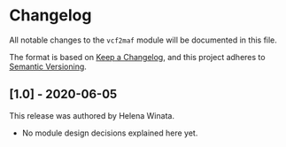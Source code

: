 # Changelog

All notable changes to the `vcf2maf` module will be documented in this file.

The format is based on [Keep a Changelog](https://keepachangelog.com/en/1.0.0/),
and this project adheres to [Semantic Versioning](https://semver.org/spec/v2.0.0.html).

## [1.0] - 2020-06-05

This release was authored by Helena Winata.

<!-- TODO: Explain each important module design decision below. -->

- No module design decisions explained here yet.
